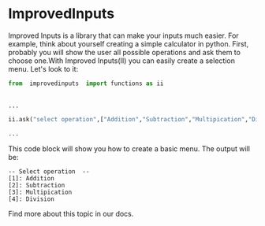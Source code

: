 # ImprovedInputs

Improved Inputs  is  a  library  that can  make  your inputs much easier. For  example, think about yourself creating a  simple  calculator in  python. First, probably you will  show  the  user  all possible operations and  ask  them to  choose  one.With Improved  Inputs(II)  you can  easily create a selection menu. Let's look to it:  
```python  
from  improvedinputs  import functions as ii  
  
  
...  

ii.ask("select operation",["Addition","Subtraction","Multipication","Division"],True)  

...  
```  
  
  
This code block will  show  you how to  create  a  basic  menu. The  output  will  be:  
```  
-- Select operation  --  
[1]: Addition  
[2]: Subtraction  
[3]: Multipication  
[4]: Division    
```  
  
  
Find more about this  topic  in our  docs.
